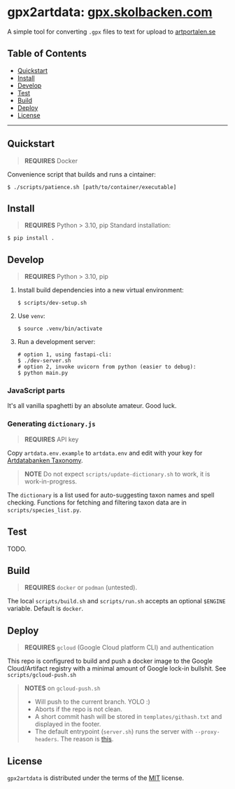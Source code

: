 # gpx2artdata: [gpx.skolbacken.com](https://gpx.skolbacken.com)
A simple tool for converting `.gpx` files to text for upload to [artportalen.se](https://artportalen.se) 


## Table of Contents
- [Quickstart](#quickstart)
- [Install](#install)
- [Develop](#develop)
- [Test](#test)
- [Build](#build)
- [Deploy](#deploy)
- [License](#license)

-----

## Quickstart
> **REQUIRES** Docker

Convenience script that builds and runs a cintainer:
```
$ ./scripts/patience.sh [path/to/container/executable]
```

## Install
> **REQUIRES** Python > 3.10, pip
Standard installation:
```console
$ pip install .
```

## Develop
> **REQUIRES** Python > 3.10, pip

1. Install build dependencies into a new virtual environment:
    ```
    $ scripts/dev-setup.sh
    ```
2. Use `venv`:
    ```
    $ source .venv/bin/activate 
    ```
3. Run a development server:
    ```
    # option 1, using fastapi-cli:
    $ ./dev-server.sh
    # option 2, invoke uvicorn from python (easier to debug):
    $ python main.py
    ```

### JavaScript parts
It's all vanilla spaghetti by an absolute amateur. Good luck.

### Generating `dictionary.js`
> **REQUIRES** API key

Copy `artdata.env.example` to `artdata.env` and edit with your key for [Artdatabanken Taxonomy](https://api-portal.artdatabanken.se/product#product=taxonomy).

> **NOTE** Do not expect `scripts/update-dictionary.sh` to work, it is work-in-progress.

The `dictionary` is a list used for auto-suggesting taxon names and spell checking.
Functions for fetching and filtering taxon data are in `scripts/species_list.py`.  

## Test
TODO.

## Build
> **REQUIRES** `docker` or `podman` (untested). 

The local `scripts/build.sh` and `scripts/run.sh` accepts an optional `$ENGINE` variable. Default is `docker`.

## Deploy
> **REQUIRES** `gcloud` (Google Cloud platform CLI) and authentication

This repo is configured to build and push a docker image to the Google Cloud/Artifact registry with a minimal amount of Google lock-in bullshit. See `scripts/gcloud-push.sh`

> **NOTES** on `gcloud-push.sh`
> 
> - Will push to the current branch. YOLO :)
> - Aborts if the repo is not clean.
> - A short commit hash will be stored in `templates/githash.txt` and displayed in the footer.
> - The default entrypoint (`server.sh`) runs the server with `--proxy-headers`. The reason is [this](https://www.googlecloudcommunity.com/gc/Serverless/Containerized-FastAPI-app-using-Uvicorn-serving-JS-amp-CSS/m-p/681551).


## License

`gpx2artdata` is distributed under the terms of the [MIT](https://spdx.org/licenses/MIT.html) license.
